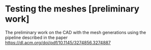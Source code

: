 # Testing the meshes [preliminary work]
The preliminary work on the CAD with the mesh generations using the pipeline described in the paper https://dl.acm.org/doi/pdf/10.1145/3274856.3274887
